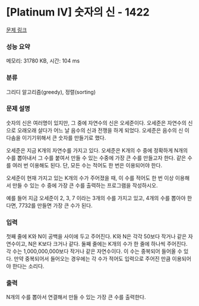 # [Platinum IV] 숫자의 신 - 1422 

[문제 링크](https://www.acmicpc.net/problem/1422) 

### 성능 요약

메모리: 31780 KB, 시간: 104 ms

### 분류

그리디 알고리즘(greedy), 정렬(sorting)

### 문제 설명

<p>숫자의 신은 여러명이 있지만, 그 중에 자연수의 신은 오세준이다. 오세준은 자연수의 신으로 오래오래 살다가 어느 날 음수의 신과 전쟁을 하게 되었다. 오세준은 음수의 신 이다솜을 이기기위해서 큰 숫자를 만들기로 했다.</p>

<p>오세준은 지금 K개의 자연수를 가지고 있다. 오세준은 K개의 수 중에 정확하게 N개의 수를 뽑아내서 그 수를 붙여서 만들 수 있는 수중에 가장 큰 수를 만들고자 한다. 같은 수를 여러 번 이용해도 된다. 단, 모든 수는 적어도 한 번은 이용되어야 한다.</p>

<p>오세준이 현재 가지고 있는 K개의 수가 주어졌을 때, 이 수를 적어도 한 번 이상 이용해서 만들 수 있는 수 중에 가장 큰 수를 출력하는 프로그램을 작성하시오.</p>

<p>예를 들어 지금 오세준이 2, 3, 7 이라는 3개의 수를 가지고 있고, 4개의 수를 뽑아야 한다면, 7732를 만들면 가장 큰 수가 된다.</p>

### 입력 

 <p>첫째 줄에 K와 N이 공백을 사이에 두고 주어진다. K와 N은 각각 50보다 작거나 같은 자연수이고, N은 K보다 크거나 같다. 둘째 줄에는 K개의 수가 한 줄에 하나씩 주어진다. 각 수는 1,000,000,000보다 작거나 같은 자연수이다. 이 수는 중복되어 들어올 수 있다. 만약 중복되어서 들어오는 경우에는 각 수가 적어도 입력으로 주어진 만큼 이용되어야 한다는 소리다.</p>

### 출력 

 <p>N개의 수를 뽑아서 연결해서 만들 수 있는 가장 큰 수를 출력한다.</p>

